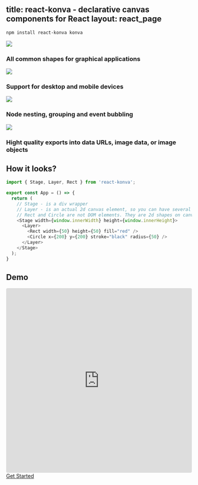 title: react-konva - declarative canvas components for React
layout: react_page
---

```bash
npm install react-konva konva
```



<div class="features">
  <div class="feature"><img src="/assets/features/undraw_abstract_x68e.svg" />
    <h3 class="desc">All common shapes for graphical applications</h3>
  </div>
  <div class="feature"><img src="/assets/features/undraw_file_sync_ot38.svg" />
    <h3 class="desc">Support for desktop and mobile devices</h3>
  </div>
  <div class="feature"><img src="/assets/features/undraw_fitting_pieces_cli3.svg" />
    <h3 class="desc">Node nesting, grouping and event bubbling</h3>
  </div>
  <div class="feature"><img src="/assets/features/undraw_image_viewer_wxce.svg" />
    <h3 class="desc">Hight quality exports into data URLs, image data, or image objects</h3>
  </div>
</div>

## How it looks?

```js
import { Stage, Layer, Rect } from 'react-konva';

export const App = () => {
  return (
    // Stage - is a div wrapper
    // Layer - is an actual 2d canvas element, so you can have several layers inside the stage
    // Rect and Circle are not DOM elements. They are 2d shapes on canvas
    <Stage width={window.innerWidth} height={window.innerHeight}>
      <Layer>
        <Rect width={50} height={50} fill="red" />
        <Circle x={200} y={200} stroke="black" radius={50} />
      </Layer>
    </Stage>
  );
}
```

## Demo

<iframe src="https://codesandbox.io/embed/github/konvajs/site/tree/master/react-demos/basic_demo?hidenavigation=1&view=split&fontsize=10" style="width:100%; height:500px; border:0; border-radius: 4px; overflow:hidden;" sandbox="allow-modals allow-forms allow-popups allow-scripts allow-same-origin"></iframe>

<div id="intro-btn-wrap" style="margin-bottom: 50px"><a id="intro-btn" href="/docs/react/index.html">Get Started</a></div>